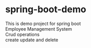 # spring-boot-demo
This is demo project for spring boot
<br>
Employee Management System<br>
Crud operations<br>
create update and delete
